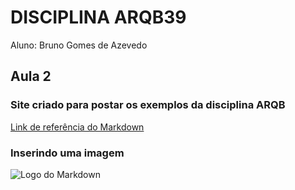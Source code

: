 # DISCIPLINA ARQB39

Aluno: Bruno Gomes de Azevedo

## Aula 2

### Site criado para postar os exemplos da disciplina ARQB

[Link de referência do Markdown](https://markdown.net.br/)

### Inserindo uma imagem

![Logo do Markdown](https://upload.wikimedia.org/wikipedia/commons/thumb/4/48/Markdown-mark.svg/1024px-Markdown-mark.svg.png)
